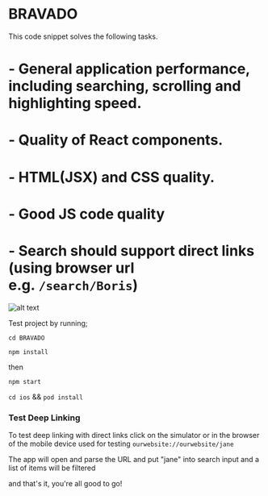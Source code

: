 # BRAVADO



This code snippet solves the following tasks.

# - General application performance, including searching, scrolling and highlighting speed.

# - Quality of React components.

# - HTML(JSX) and CSS quality.

# - Good JS code quality

# - Search should support direct links (using browser url e.g. `/search/Boris`)


![alt text](http://url/to/image.png)


Test project by running;

`cd BRAVADO`

`npm install `

then

`npm start`

`cd ios` && `pod install`

### **Test Deep Linking**

To test deep linking with direct links click on the simulator or in the browser of the mobile device used for testing `ourwebsite://ourwebsite/jane`

The app will open and parse the URL and put "jane" into search input and a list of items will be filtered

and that's it, you're all good to go!

<!-- markdownlint-enable -->
<!-- prettier-ignore-end -->
<!-- ALL-CONTRIBUTORS-LIST:END -->
